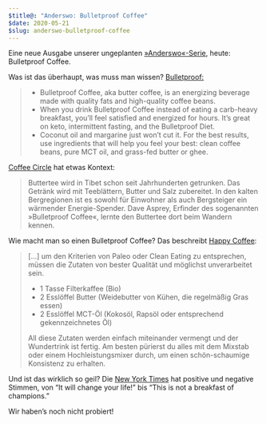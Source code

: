 ```yaml
---
$title@: "Anderswo: Bulletproof Coffee"
$date: 2020-05-21
$slug: anderswo-bulletproof-coffee
---
```


Eine neue Ausgabe unserer ungeplanten [»Anderswo«-Serie]([url('/content/posts/20200422.md')]), heute: Bulletproof Coffee.

Was ist das überhaupt, was muss man wissen? [Bulletproof:](https://www.bulletproof.com/recipes/bulletproof-diet-recipes/bulletproof-coffee-recipe/)

> * Bulletproof Coffee, aka butter coffee, is an energizing beverage made with quality fats and high-quality coffee beans.
> * When you drink Bulletproof Coffee instead of eating a carb-heavy breakfast, you’ll feel satisfied and energized for hours. It’s great on keto, intermittent fasting, and the Bulletproof Diet.
> * Coconut oil and margarine just won’t cut it. For the best results, use ingredients that will help you feel your best: clean coffee beans, pure MCT oil, and grass-fed butter or ghee.

[Coffee Circle](https://www.coffeecircle.com/de/b/bulletproof-coffee-butterkaffee) hat etwas Kontext:

> Buttertee wird in Tibet schon seit Jahrhunderten getrunken. Das Getränk wird mit Teeblättern, Butter und Salz zubereitet. In den kalten Bergregionen ist es sowohl für Einwohner als auch Bergsteiger ein wärmender Energie-Spender. Dave Asprey, Erfinder des sogenannten »Bulletproof Coffee«, lernte den Buttertee dort beim Wandern kennen. 

Wie macht man so einen Bulletproof Coffee? Das beschreibt [Happy Coffee](https://de.happycoffee.org/blogs/kaffeespezialitaeten/bulletproof-coffee):

> […] um den Kriterien von Paleo oder Clean Eating zu entsprechen, müssen die Zutaten von bester Qualität und möglichst unverarbeitet sein.
>
> * 1 Tasse Filterkaffee (Bio)
> * 2 Esslöffel Butter (Weidebutter von Kühen, die regelmäßig Gras essen)
> * 2 Esslöffel MCT-Öl (Kokosöl, Rapsöl oder entsprechend gekennzeichnetes Öl)
>
> All diese Zutaten werden einfach miteinander vermengt und der Wundertrink ist fertig. Am besten pürierst du alles mit dem Mixstab oder einem Hochleistungsmixer durch, um einen schön-schaumige Konsistenz zu erhalten.

Und ist das wirklich so geil? Die [New York Times](https://www.nytimes.com/2014/12/14/style/the-cult-of-the-bulletproof-coffee-diet.html) hat positive und negative Stimmen, von “It will change your life!” bis “This is not a breakfast of champions.”

Wir haben’s noch nicht probiert!